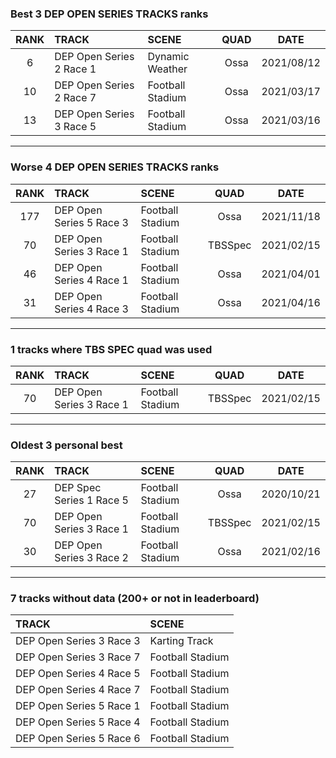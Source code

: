 ### Best 3 DEP OPEN SERIES TRACKS ranks
|RANK|TRACK|SCENE|QUAD|DATE|
|:---:|:---|:---|:---:|:---:|
|6|DEP Open Series 2 Race 1|Dynamic Weather|Ossa|2021/08/12|
|10|DEP Open Series 2 Race 7|Football Stadium|Ossa|2021/03/17|
|13|DEP Open Series 3 Race 5|Football Stadium|Ossa|2021/03/16|
---
### Worse 4 DEP OPEN SERIES TRACKS ranks
|RANK|TRACK|SCENE|QUAD|DATE|
|:---:|:---|:---|:---:|:---:|
|177|DEP Open Series 5 Race 3|Football Stadium|Ossa|2021/11/18|
|70|DEP Open Series 3 Race 1|Football Stadium|TBSSpec|2021/02/15|
|46|DEP Open Series 4 Race 1|Football Stadium|Ossa|2021/04/01|
|31|DEP Open Series 4 Race 3|Football Stadium|Ossa|2021/04/16|
---
### 1 tracks where TBS SPEC quad was used
|RANK|TRACK|SCENE|QUAD|DATE|
|:---:|:---|:---|:---:|:---:|
|70|DEP Open Series 3 Race 1|Football Stadium|TBSSpec|2021/02/15|
---
### Oldest 3 personal best
|RANK|TRACK|SCENE|QUAD|DATE|
|:---:|:---|:---|:---:|:---:|
|27|DEP Spec Series 1 Race 5|Football Stadium|Ossa|2020/10/21|
|70|DEP Open Series 3 Race 1|Football Stadium|TBSSpec|2021/02/15|
|30|DEP Open Series 3 Race 2|Football Stadium|Ossa|2021/02/16|
---
### 7 tracks without data (200+ or not in leaderboard)
|TRACK|SCENE|
|:---|:---|
|DEP Open Series 3 Race 3|Karting Track|
|DEP Open Series 3 Race 7|Football Stadium|
|DEP Open Series 4 Race 5|Football Stadium|
|DEP Open Series 4 Race 7|Football Stadium|
|DEP Open Series 5 Race 1|Football Stadium|
|DEP Open Series 5 Race 4|Football Stadium|
|DEP Open Series 5 Race 6|Football Stadium|
